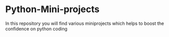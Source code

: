 # Python-Mini-projects
In this repository you will find various miniprojects which helps to boost the confidence on python coding
